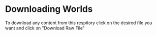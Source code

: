 # Downloading Worlds
To download any content from this respitory click on the desired file you want and click on "Download Raw File"
